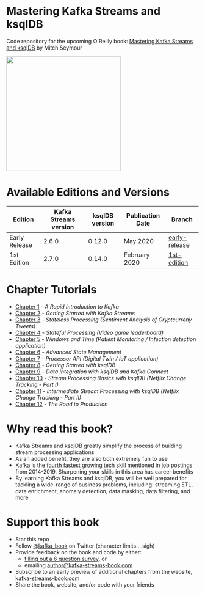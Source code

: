 # Mastering Kafka Streams and ksqlDB
Code repository for the upcoming O'Reilly book: [Mastering Kafka Streams and ksqlDB][book] by Mitch Seymour

<a href="https://www.kafka-streams-book.com/"><img src="https://mcusercontent.com/987def4caf0bb040419d778f2/images/81c6be7f-c833-4e12-a893-22545aaf7304.jpg" width="300"></a>

[book]: https://www.kafka-streams-book.com/

# Available Editions and Versions
| Edition | Kafka Streams version | ksqlDB version | Publication Date | Branch |
| --------| --------------------- | ---------------| -----------------| -------|
| Early Release| 2.6.0 | 0.12.0| May 2020 | [early-release][early-release] |
| 1st Edition| 2.7.0 | 0.14.0| February 2020 | [1st-edition][1st-edition] |Learning Platform|

[early-release]: https://github.com/mitch-seymour/mastering-kafka-streams-and-ksqldb/tree/early-release
[1st-edition]: https://github.com/mitch-seymour/mastering-kafka-streams-and-ksqldb/tree/1st-edition

# Chapter Tutorials
  - [Chapter 1](https://github.com/mitch-seymour/mastering-kafka-streams-and-ksqldb/tree/1st-edition/chapter-01) - _A Rapid Introduction to Kafka_
  - [Chapter 2](https://github.com/mitch-seymour/mastering-kafka-streams-and-ksqldb/tree/1st-edition/chapter-02) - _Getting Started with Kafka Streams_
  - [Chapter 3](https://github.com/mitch-seymour/mastering-kafka-streams-and-ksqldb/tree/1st-edition/chapter-03) - _Stateless Processing (Sentiment Analysis of Cryptcurreny Tweets)_
  - [Chapter 4](https://github.com/mitch-seymour/mastering-kafka-streams-and-ksqldb/tree/1st-edition/chapter-04) - _Stateful Processing (Video game leaderboard)_
  - [Chapter 5](https://github.com/mitch-seymour/mastering-kafka-streams-and-ksqldb/tree/1st-edition/chapter-05) - _Windows and Time (Patient Monitoring / Infection detection application)_
  - [Chapter 6](https://github.com/mitch-seymour/mastering-kafka-streams-and-ksqldb/tree/1st-edition/chapter-06) - _Advanced State Management_
  - [Chapter 7](https://github.com/mitch-seymour/mastering-kafka-streams-and-ksqldb/tree/1st-edition/chapter-07) - _Processor API (Digital Twin / IoT application)_
  - [Chapter 8](https://github.com/mitch-seymour/mastering-kafka-streams-and-ksqldb/tree/1st-edition/chapter-08) - _Getting Started with ksqlDB_
  - [Chapter 9](https://github.com/mitch-seymour/mastering-kafka-streams-and-ksqldb/tree/1st-edition/chapter-09) - _Data Integration with ksqlDB and Kafka Connect_
  - [Chapter 10](https://github.com/mitch-seymour/mastering-kafka-streams-and-ksqldb/tree/1st-edition/chapter-10) - _Stream Processing Basics with ksqlDB (Netflix Change Tracking - Part I)_
  - [Chapter 11](https://github.com/mitch-seymour/mastering-kafka-streams-and-ksqldb/tree/1st-edition/chapter-11) - _Intermediate Stream Processing with ksqlDB (Netflix Change Tracking - Part II)_
  - [Chapter 12](https://github.com/mitch-seymour/mastering-kafka-streams-and-ksqldb/tree/1st-edition/chapter-12) - _The Road to Production_

# Why read this book?

- Kafka Streams and ksqlDB greatly simplify the process of building stream processing applications
- As an added benefit, they are also both extremely fun to use
- Kafka is the [fourth fastest growing tech skill][indeed] mentioned in job postings from 2014-2019. Sharpening your skills in this area has career benefits
- By learning Kafka Streams and ksqlDB, you will be well prepared for tackling a wide-range of business problems, including: streaming ETL, data enrichment, anomaly detection, data masking, data filtering, and more


[indeed]: https://www.techrepublic.com/article/the-20-fastest-rising-and-sharpest-declining-tech-skills-of-the-past-5-years/


# Support this book
- Star this repo
- Follow [@kafka_book][twitter] on Twitter (character limits... sigh)
- Provide feedback on the book and code by either:
  - [filling out a 6 question survey][survey], or
  - emailing author@kafka-streams-book.com
- Subscribe to an early preview of additional chapters from the website, [kafka-streams-book.com][website]
- Share the book, website, and/or code with your friends

[survey]: https://kafka-streams-book.typeform.com/to/TWuRwK
[twitter]: https://twitter.com/kafka_book
[website]: https://www.kafka-streams-book.com/
